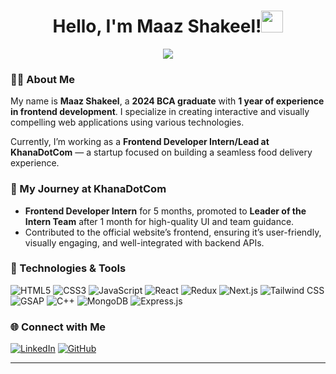
<h1 align="center"><b>Hello, I'm Maaz Shakeel!</b><img src="https://media.giphy.com/media/hvRJCLFzcasrR4ia7z/giphy.gif" width="35"></h1>
<!--  -->
<p align="center">
  <a href="https://github.com/maaz80/readme-typing-svg"><img src="https://readme-typing-svg.herokuapp.com?font=Time+New+Roman&color=cyan&size=25&center=true&vCenter=true&width=600&height=100&lines=Assalamu+O+Alaikum+Warahmatullah..&hearts;++;Self-taught+Front-End+Developer,;Computer+Science+Student,;Active+Learner/Researcher,;Love+to+learn+new+stuffs..<3"></a>
</p>



### 👨‍💻 About Me
My name is **Maaz Shakeel**, a **2024 BCA graduate** with **1 year of experience in frontend development**. I specialize in creating interactive and visually compelling web applications using various technologies.

Currently, I’m working as a **Frontend Developer Intern/Lead at KhanaDotCom** — a startup focused on building a seamless food delivery experience.

### 🌟 My Journey at KhanaDotCom
- **Frontend Developer Intern** for 5 months, promoted to **Leader of the Intern Team** after 1 month for high-quality UI and team guidance.
- Contributed to the official website’s frontend, ensuring it’s user-friendly, visually engaging, and well-integrated with backend APIs.

### 🔧 Technologies & Tools
![HTML5](https://img.shields.io/badge/-HTML5-E34F26?style=flat-square&logo=html5&logoColor=white)
![CSS3](https://img.shields.io/badge/-CSS3-1572B6?style=flat-square&logo=css3)
![JavaScript](https://img.shields.io/badge/-JavaScript-F7DF1E?style=flat-square&logo=javascript&logoColor=black)
![React](https://img.shields.io/badge/-React-61DAFB?style=flat-square&logo=react&logoColor=black)
![Redux](https://img.shields.io/badge/-Redux-764ABC?style=flat-square&logo=redux)
![Next.js](https://img.shields.io/badge/-Next.js-000000?style=flat-square&logo=nextdotjs)
![Tailwind CSS](https://img.shields.io/badge/-Tailwind%20CSS-38B2AC?style=flat-square&logo=tailwind-css&logoColor=white)
![GSAP](https://img.shields.io/badge/-GSAP-88CE02?style=flat-square&logo=greensock&logoColor=black)
![C++](https://img.shields.io/badge/-C++-00599C?style=flat-square&logo=cplusplus&logoColor=white)
![MongoDB](https://img.shields.io/badge/-MongoDB-47A248?style=flat-square&logo=mongodb&logoColor=white)
![Express.js](https://img.shields.io/badge/-Express.js-000000?style=flat-square&logo=express&logoColor=white)

### 🌐 Connect with Me
[![LinkedIn](https://img.shields.io/badge/-LinkedIn-0077B5?style=flat-square&logo=linkedin&logoColor=white)](https://www.linkedin.com/in/maazshakeel)
[![GitHub](https://img.shields.io/badge/-GitHub-181717?style=flat-square&logo=github&logoColor=white)](https://github.com/maaz80)

---

